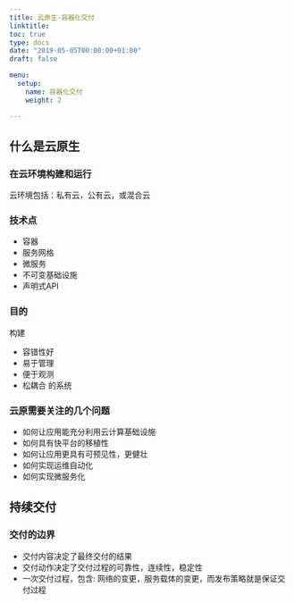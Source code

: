 ```yaml
---
title: 云原生-容器化交付
linktitle:  
toc: true
type: docs
date: "2019-05-05T00:00:00+01:00"
draft: false

menu:
  setup:
    name: 容器化交付
    weight: 2

---
```




## 什么是云原生

### 在云环境构建和运行

云环境包括：私有云，公有云，或混合云

### 技术点

* 容器
* 服务网格
* 微服务
* 不可变基础设施
* 声明式API

### 目的

构建
* 容错性好
* 易于管理
* 便于观测
* 松耦合
的系统

### 云原需要关注的几个问题

* 如何让应用能充分利用云计算基础设施
* 如何具有快平台的移植性
* 如何让应用更具有可预见性，更健壮
* 如何实现运维自动化
* 如何实现微服务化

## 持续交付

### 交付的边界

* 交付内容决定了最终交付的结果
* 交付动作决定了交付过程的可靠性，连续性，稳定性
* 一次交付过程，包含: 网络的变更，服务载体的变更，而发布策略就是保证交付过程
